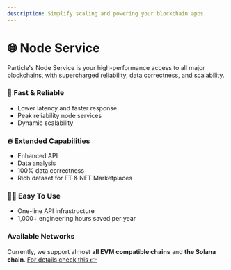 ```yaml
---
description: Simplify scaling and powering your blockchain apps
---
```


# 🌐 Node Service

Particle's Node Service is your high-performance access to all major blockchains, with supercharged reliability, data correctness, and scalability.

### 🚀 Fast & Reliable

* Lower latency and faster response
* Peak reliability node services
* Dynamic scalability

### 🔥 Extended Capabilities

* Enhanced API
* Data analysis
* 100% data correctness
* Rich dataset for FT & NFT Marketplaces

### 🧑‍💻 Easy To Use

* One-line API infrastructure
* 1,000+ engineering hours saved per year

### Available Networks

Currently, we support almost **all EVM compatible chains** and **the Solana chain**. [For details check this 👉](../../overview/available-networks/)
